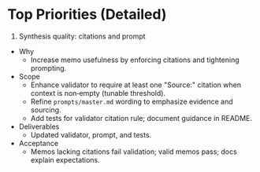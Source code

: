 # Top Priorities (Detailed)

1) Synthesis quality: citations and prompt
- Why
  - Increase memo usefulness by enforcing citations and tightening prompting.
- Scope
  - Enhance validator to require at least one "Source:" citation when context is non‑empty (tunable threshold).
  - Refine `prompts/master.md` wording to emphasize evidence and sourcing.
  - Add tests for validator citation rule; document guidance in README.
- Deliverables
  - Updated validator, prompt, and tests.
- Acceptance
  - Memos lacking citations fail validation; valid memos pass; docs explain expectations.

